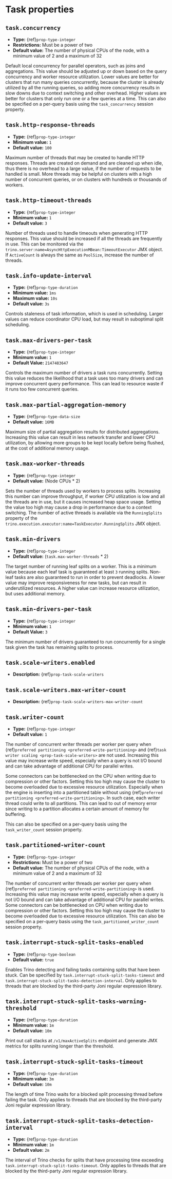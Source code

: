 # Task properties

## `task.concurrency`

- **Type:** {ref}`prop-type-integer`
- **Restrictions:** Must be a power of two
- **Default value:** The number of physical CPUs of the node, with a minimum value of 2 and a maximum of 32

Default local concurrency for parallel operators, such as joins and aggregations.
This value should be adjusted up or down based on the query concurrency and worker
resource utilization. Lower values are better for clusters that run many queries
concurrently, because the cluster is already utilized by all the running
queries, so adding more concurrency results in slow downs due to context
switching and other overhead. Higher values are better for clusters that only run
one or a few queries at a time. This can also be specified on a per-query basis
using the `task_concurrency` session property.

## `task.http-response-threads`

- **Type:** {ref}`prop-type-integer`
- **Minimum value:** `1`
- **Default value:** `100`

Maximum number of threads that may be created to handle HTTP responses. Threads are
created on demand and are cleaned up when idle, thus there is no overhead to a large
value, if the number of requests to be handled is small. More threads may be helpful
on clusters with a high number of concurrent queries, or on clusters with hundreds
or thousands of workers.

## `task.http-timeout-threads`

- **Type:** {ref}`prop-type-integer`
- **Minimum value:** `1`
- **Default value:** `3`

Number of threads used to handle timeouts when generating HTTP responses. This value
should be increased if all the threads are frequently in use. This can be monitored
via the `trino.server:name=AsyncHttpExecutionMBean:TimeoutExecutor`
JMX object. If `ActiveCount` is always the same as `PoolSize`, increase the
number of threads.

## `task.info-update-interval`

- **Type:** {ref}`prop-type-duration`
- **Minimum value:** `1ms`
- **Maximum value:** `10s`
- **Default value:** `3s`

Controls staleness of task information, which is used in scheduling. Larger values
can reduce coordinator CPU load, but may result in suboptimal split scheduling.

## `task.max-drivers-per-task`

- **Type:** {ref}`prop-type-integer`
- **Minimum value:** `1`
- **Default Value:** `2147483647`

Controls the maximum number of drivers a task runs concurrently. Setting this value
reduces the likelihood that a task uses too many drivers and can improve concurrent query
performance. This can lead to resource waste if it runs too few concurrent queries.

## `task.max-partial-aggregation-memory`

- **Type:** {ref}`prop-type-data-size`
- **Default value:** `16MB`

Maximum size of partial aggregation results for distributed aggregations. Increasing this
value can result in less network transfer and lower CPU utilization, by allowing more
groups to be kept locally before being flushed, at the cost of additional memory usage.

## `task.max-worker-threads`

- **Type:** {ref}`prop-type-integer`
- **Default value:** (Node CPUs * 2)

Sets the number of threads used by workers to process splits. Increasing this number
can improve throughput, if worker CPU utilization is low and all the threads are in use,
but it causes increased heap space usage. Setting the value too high may cause a drop
in performance due to a context switching. The number of active threads is available
via the `RunningSplits` property of the
`trino.execution.executor:name=TaskExecutor.RunningSplits` JMX object.

## `task.min-drivers`

- **Type:** {ref}`prop-type-integer`
- **Default value:** (`task.max-worker-threads` * 2)

The target number of running leaf splits on a worker. This is a minimum value because
each leaf task is guaranteed at least `3` running splits. Non-leaf tasks are also
guaranteed to run in order to prevent deadlocks. A lower value may improve responsiveness
for new tasks, but can result in underutilized resources. A higher value can increase
resource utilization, but uses additional memory.

## `task.min-drivers-per-task`

- **Type:** {ref}`prop-type-integer`
- **Minimum value:** `1`
- **Default Value:** `3`

The minimum number of drivers guaranteed to run concurrently for a single task given
the task has remaining splits to process.

## `task.scale-writers.enabled`

- **Description:** {ref}`prop-task-scale-writers`

## `task.scale-writers.max-writer-count`

- **Description:** {ref}`prop-task-scale-writers-max-writer-count`

## `task.writer-count`

- **Type:** {ref}`prop-type-integer`
- **Default value:** `1`

The number of concurrent writer threads per worker per query when
{ref}`preferred partitioning <preferred-write-partitioning>` and
{ref}`task writer scaling <prop-task-scale-writers>` are not used. Increasing this value may
increase write speed, especially when a query is not I/O bound and can take advantage of
additional CPU for parallel writes.

Some connectors can be bottlenecked on the CPU when writing due to compression or other factors.
Setting this too high may cause the cluster to become overloaded due to excessive resource
utilization. Especially when the engine is inserting into a partitioned table without using
{ref}`preferred partitioning <preferred-write-partitioning>`. In such case, each writer thread
could write to all partitions. This can lead to out of memory error since writing to a partition
allocates a certain amount of memory for buffering.

This can also be specified on a per-query basis using the `task_writer_count` session property.

## `task.partitioned-writer-count`

- **Type:** {ref}`prop-type-integer`
- **Restrictions:** Must be a power of two
- **Default value:** The number of physical CPUs of the node, with a minimum value of 2 and a maximum of 32

The number of concurrent writer threads per worker per query when
{ref}`preferred partitioning <preferred-write-partitioning>` is used. Increasing this value may
increase write speed, especially when a query is not I/O bound and can take advantage of additional
CPU for parallel writes. Some connectors can be bottlenecked on CPU when writing due to compression
or other factors. Setting this too high may cause the cluster to become overloaded due to excessive
resource utilization. This can also be specified on a per-query basis using the
`task_partitioned_writer_count` session property.

## `task.interrupt-stuck-split-tasks-enabled`

- **Type:** {ref}`prop-type-boolean`
- **Default value:** `true`

Enables Trino detecting and failing tasks containing splits that have been stuck. Can be
specified by `task.interrupt-stuck-split-tasks-timeout` and
`task.interrupt-stuck-split-tasks-detection-interval`. Only applies to threads that
are blocked by the third-party Joni regular expression library.

## `task.interrupt-stuck-split-tasks-warning-threshold`

- **Type:** {ref}`prop-type-duration`
- **Minimum value:** `1m`
- **Default value:** `10m`

Print out call stacks at `/v1/maxActiveSplits` endpoint and generate JMX metrics
for splits running longer than the threshold.

## `task.interrupt-stuck-split-tasks-timeout`

- **Type:** {ref}`prop-type-duration`
- **Minimum value:** `3m`
- **Default value:** `10m`

The length of time Trino waits for a blocked split processing thread before failing the
task. Only applies to threads that are blocked by the third-party Joni regular
expression library.

## `task.interrupt-stuck-split-tasks-detection-interval`

- **Type:** {ref}`prop-type-duration`
- **Minimum value:** `1m`
- **Default value:** `2m`

The interval of Trino checks for splits that have processing time exceeding
`task.interrupt-stuck-split-tasks-timeout`. Only applies to threads that are blocked
by the third-party Joni regular expression library.
